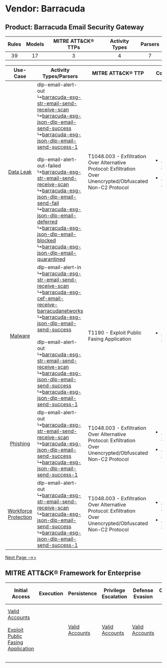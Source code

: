 Vendor: Barracuda
=================
Product: Barracuda Email Security Gateway
-----------------------------------------
| Rules | Models | MITRE ATT&CK® TTPs | Activity Types | Parsers |
|:-----:|:------:|:------------------:|:--------------:|:-------:|
|  39   |   17   |         3          |       4        |    7    |

|    Use-Case    | Activity Types/Parsers    | MITRE ATT&CK® TTP    | Content    |
|:----:| ---- | ---- | ---- |
|    [Data Leak](../../../UseCases/uc_data_leak.md)    |  dlp-email-alert-out<br> ↳[barracuda-esg-str-email-send-receive-scan](Ps/pC_barracudaesgstremailsendreceivescan.md)<br> ↳[barracuda-esg-json-dlp-email-send-success](Ps/pC_barracudaesgjsondlpemailsendsuccess.md)<br> ↳[barracuda-esg-json-dlp-email-send-success-1](Ps/pC_barracudaesgjsondlpemailsendsuccess1.md)<br><br> dlp-email-alert-out-failed<br> ↳[barracuda-esg-str-email-send-receive-scan](Ps/pC_barracudaesgstremailsendreceivescan.md)<br> ↳[barracuda-esg-json-dlp-email-send-fail](Ps/pC_barracudaesgjsondlpemailsendfail.md)<br> ↳[barracuda-esg-json-dlp-email-deferred](Ps/pC_barracudaesgjsondlpemaildeferred.md)<br> ↳[barracuda-esg-json-dlp-email-blocked](Ps/pC_barracudaesgjsondlpemailblocked.md)<br> ↳[barracuda-esg-json-dlp-email-quarantined](Ps/pC_barracudaesgjsondlpemailquarantined.md)<br> | T1048.003 - Exfiltration Over Alternative Protocol: Exfiltration Over Unencrypted/Obfuscated Non-C2 Protocol<br> | [<ul><li>34 Rules</li></ul><ul><li>16 Models</li></ul>](RM/r_m_barracuda_barracuda_email_security_gateway_Data_Leak.md)          |
|    [Malware](../../../UseCases/uc_malware.md)    |  dlp-email-alert-in<br> ↳[barracuda-esg-str-email-send-receive-scan](Ps/pC_barracudaesgstremailsendreceivescan.md)<br> ↳[barracuda-esg-cef-email-receive-barracudanetworks](Ps/pC_barracudaesgcefemailreceivebarracudanetworks.md)<br> ↳[barracuda-esg-json-dlp-email-send-success](Ps/pC_barracudaesgjsondlpemailsendsuccess.md)<br><br> dlp-email-alert-out<br> ↳[barracuda-esg-str-email-send-receive-scan](Ps/pC_barracudaesgstremailsendreceivescan.md)<br> ↳[barracuda-esg-json-dlp-email-send-success](Ps/pC_barracudaesgjsondlpemailsendsuccess.md)<br> ↳[barracuda-esg-json-dlp-email-send-success-1](Ps/pC_barracudaesgjsondlpemailsendsuccess1.md)<br>    | T1190 - Exploit Public Fasing Application<br>    | [<ul><li>1 Rules</li></ul>](RM/r_m_barracuda_barracuda_email_security_gateway_Malware.md)    |
|    [Phishing](../../../UseCases/uc_phishing.md)    |  dlp-email-alert-out<br> ↳[barracuda-esg-str-email-send-receive-scan](Ps/pC_barracudaesgstremailsendreceivescan.md)<br> ↳[barracuda-esg-json-dlp-email-send-success](Ps/pC_barracudaesgjsondlpemailsendsuccess.md)<br> ↳[barracuda-esg-json-dlp-email-send-success-1](Ps/pC_barracudaesgjsondlpemailsendsuccess1.md)<br>    | T1048.003 - Exfiltration Over Alternative Protocol: Exfiltration Over Unencrypted/Obfuscated Non-C2 Protocol<br> | [<ul><li>1 Rules</li></ul><ul><li>1 Models</li></ul>](RM/r_m_barracuda_barracuda_email_security_gateway_Phishing.md)    |
| [Workforce Protection](../../../UseCases/uc_workforce_protection.md) |  dlp-email-alert-out<br> ↳[barracuda-esg-str-email-send-receive-scan](Ps/pC_barracudaesgstremailsendreceivescan.md)<br> ↳[barracuda-esg-json-dlp-email-send-success](Ps/pC_barracudaesgjsondlpemailsendsuccess.md)<br> ↳[barracuda-esg-json-dlp-email-send-success-1](Ps/pC_barracudaesgjsondlpemailsendsuccess1.md)<br>    | T1048.003 - Exfiltration Over Alternative Protocol: Exfiltration Over Unencrypted/Obfuscated Non-C2 Protocol<br> | [<ul><li>4 Rules</li></ul><ul><li>1 Models</li></ul>](RM/r_m_barracuda_barracuda_email_security_gateway_Workforce_Protection.md) |
[Next Page -->>](2_ds_barracuda_barracuda_email_security_gateway.md)

MITRE ATT&CK® Framework for Enterprise
--------------------------------------
| Initial Access                                                                                                                                            | Execution | Persistence                                                         | Privilege Escalation                                                | Defense Evasion                                                     | Credential Access | Discovery | Lateral Movement | Collection | Command and Control | Exfiltration                                                                                                                                                                                                                                         | Impact |
| --------------------------------------------------------------------------------------------------------------------------------------------------------- | --------- | ------------------------------------------------------------------- | ------------------------------------------------------------------- | ------------------------------------------------------------------- | ----------------- | --------- | ---------------- | ---------- | ------------------- | ---------------------------------------------------------------------------------------------------------------------------------------------------------------------------------------------------------------------------------------------------- | ------ |
| [Valid Accounts](https://attack.mitre.org/techniques/T1078)<br><br>[Exploit Public Fasing Application](https://attack.mitre.org/techniques/T1190)<br><br> |           | [Valid Accounts](https://attack.mitre.org/techniques/T1078)<br><br> | [Valid Accounts](https://attack.mitre.org/techniques/T1078)<br><br> | [Valid Accounts](https://attack.mitre.org/techniques/T1078)<br><br> |                   |           |                  |            |                     | [Exfiltration Over Alternative Protocol](https://attack.mitre.org/techniques/T1048)<br><br>[Exfiltration Over Alternative Protocol: Exfiltration Over Unencrypted/Obfuscated Non-C2 Protocol](https://attack.mitre.org/techniques/T1048/003)<br><br> |        |
